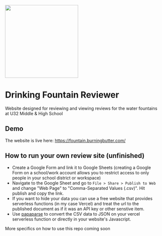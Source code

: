 <img src="https://cloud-avxkw4ux3-hack-club-bot.vercel.app/0frame_2.png" width=240px>

Drinking Fountain Reviewer
===============

Website designed for reviewing and viewing reviews for the water fountains at U32 Middle & High School

Demo
---------------

The website is live here:
https://fountain.burningbutter.com/

How to run your own review site (unfinished)
---------------

- Create a Google Form and link it to Google Sheets (creating a Google Form on a school/work account allows you to restrict access to only people in your school district or workspace)
- Navigate to the Google Sheet and go to `File > Share > Publish to Web` and change "Web Page" to "Comma-Separated Values (.csv)". Hit publish and copy the link.
- If you want to hide your data you can use a free website that provides serverless functions (in my case Vercel) and treat the url to the published document as if it was an API key or other senstive item.
- Use [papaparse](https://www.papaparse.com/) to convert the CSV data to JSON on your vercel serverless function or directly in your website's Javascript.

More specifics on how to use this repo coming soon
